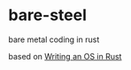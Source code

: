 # bare-steel
bare metal coding in rust

based on [Writing an OS in Rust](https://os.phil-opp.com/freestanding-rust-binary/)
